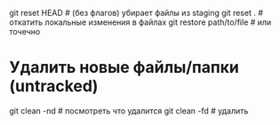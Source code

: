git reset HEAD # (без флагов) убирает файлы из staging
git reset . # откатить локальные изменения в файлах
git restore path/to/file # или точечно
# Удалить новые файлы/папки (untracked)
git clean -nd # посмотреть что удалится
git clean -fd # удалить